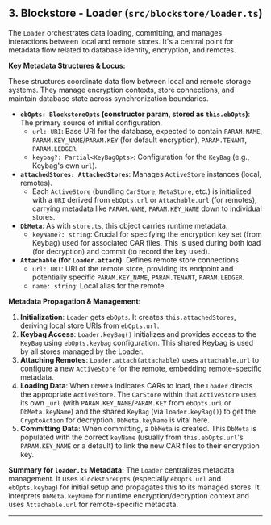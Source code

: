 ## 3. Blockstore - Loader (`src/blockstore/loader.ts`)

The `Loader` orchestrates data loading, committing, and manages interactions between local and remote stores. It's a central point for metadata flow related to database identity, encryption, and remotes.

**Key Metadata Structures & Locus:**

These structures coordinate data flow between local and remote storage systems. They manage encryption contexts, store connections, and maintain database state across synchronization boundaries.

*   **`ebOpts: BlockstoreOpts` (constructor param, stored as `this.ebOpts`)**: The primary source of initial configuration.
    *   `url: URI`: Base URI for the database, expected to contain `PARAM.NAME`, `PARAM.KEY_NAME`/`PARAM.KEY` (for default encryption), `PARAM.TENANT`, `PARAM.LEDGER`.
    *   `keybag?: Partial<KeyBagOpts>`: Configuration for the `KeyBag` (e.g., Keybag's own `url`).
*   **`attachedStores: AttachedStores`**: Manages `ActiveStore` instances (local, remotes).
    *   Each `ActiveStore` (bundling `CarStore`, `MetaStore`, etc.) is initialized with a `URI` derived from `ebOpts.url` or `Attachable.url` (for remotes), carrying metadata like `PARAM.NAME`, `PARAM.KEY_NAME` down to individual stores.
*   **`DbMeta`**: As with `store.ts`, this object carries runtime metadata.
    *   `keyName?: string`: Crucial for specifying the encryption key set (from Keybag) used for associated CAR files. This is used during both load (for decryption) and commit (to record the key used).
*   **`Attachable` (for `Loader.attach`)**: Defines remote store connections.
    *   `url: URI`: URI of the remote store, providing its endpoint and potentially specific `PARAM.KEY_NAME`, `PARAM.TENANT`, `PARAM.LEDGER`.
    *   `name: string`: Local alias for the remote.

**Metadata Propagation & Management:**

1.  **Initialization**: `Loader` gets `ebOpts`. It creates `this.attachedStores`, deriving local store URIs from `ebOpts.url`.
2.  **Keybag Access**: `Loader.keyBag()` initializes and provides access to the `KeyBag` using `ebOpts.keybag` configuration. This shared Keybag is used by all stores managed by the Loader.
3.  **Attaching Remotes**: `Loader.attach(attachable)` uses `attachable.url` to configure a new `ActiveStore` for the remote, embedding remote-specific metadata.
4.  **Loading Data**: When `DbMeta` indicates CARs to load, the `Loader` directs the appropriate `ActiveStore`. The `CarStore` within that `ActiveStore` uses its own `_url` (with `PARAM.KEY_NAME`/`PARAM.KEY` from `ebOpts.url` or `DbMeta.keyName`) and the shared `KeyBag` (via `loader.keyBag()`) to get the `CryptoAction` for decryption. `DbMeta.keyName` is vital here.
5.  **Committing Data**: When committing, a `DbMeta` is created. This `DbMeta` is populated with the correct `keyName` (usually from `this.ebOpts.url`'s `PARAM.KEY_NAME` or a default) to link the new CAR files to their encryption key.

**Summary for `loader.ts` Metadata:** The `Loader` centralizes metadata management. It uses `BlockstoreOpts` (especially `ebOpts.url` and `ebOpts.keybag`) for initial setup and propagates this to its managed stores. It interprets `DbMeta.keyName` for runtime encryption/decryption context and uses `Attachable.url` for remote-specific metadata.

---
